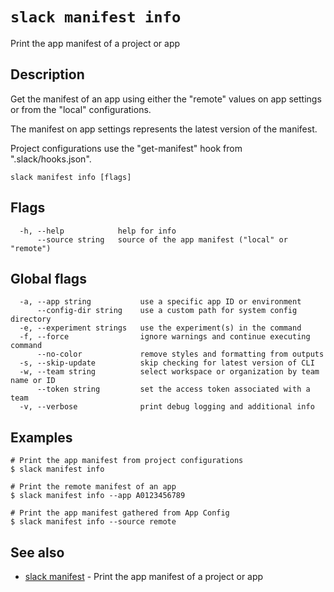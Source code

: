 # `slack manifest info`

Print the app manifest of a project or app

## Description

Get the manifest of an app using either the "remote" values on app settings
or from the "local" configurations.

The manifest on app settings represents the latest version of the manifest.

Project configurations use the "get-manifest" hook from ".slack/hooks.json".

```
slack manifest info [flags]
```

## Flags

```
  -h, --help            help for info
      --source string   source of the app manifest ("local" or "remote")
```

## Global flags

```
  -a, --app string           use a specific app ID or environment
      --config-dir string    use a custom path for system config directory
  -e, --experiment strings   use the experiment(s) in the command
  -f, --force                ignore warnings and continue executing command
      --no-color             remove styles and formatting from outputs
  -s, --skip-update          skip checking for latest version of CLI
  -w, --team string          select workspace or organization by team name or ID
      --token string         set the access token associated with a team
  -v, --verbose              print debug logging and additional info
```

## Examples

```
# Print the app manifest from project configurations
$ slack manifest info

# Print the remote manifest of an app
$ slack manifest info --app A0123456789

# Print the app manifest gathered from App Config
$ slack manifest info --source remote
```

## See also

* [slack manifest](slack_manifest)	 - Print the app manifest of a project or app

